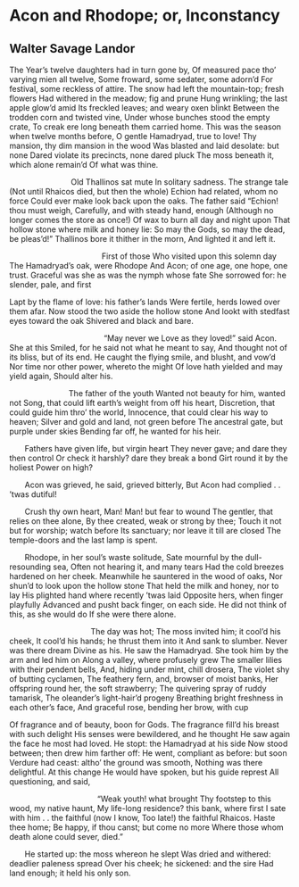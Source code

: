 # Acon and Rhodope; or, Inconstancy
## Walter Savage Landor
The Year’s twelve daughters had in turn gone by,
Of measured pace tho’ varying mien all twelve,
Some froward, some sedater, some adorn’d
For festival, some reckless of attire.
The snow had left the mountain-top; fresh flowers
Had withered in the meadow; fig and prune
Hung wrinkling; the last apple glow’d amid
Its freckled leaves; and weary oxen blinkt
Between the trodden corn and twisted vine,
Under whose bunches stood the empty crate,
To creak ere long beneath them carried home.
This was the season when twelve months before,
O gentle Hamadryad, true to love!
Thy mansion, thy dim mansion in the wood
Was blasted and laid desolate: but none
Dared violate its precincts, none dared pluck
The moss beneath it, which alone remain’d
Of what was thine.

                            Old Thallinos sat mute
In solitary sadness. The strange tale
(Not until Rhaicos died, but then the whole)
Echion had related, whom no force
Could ever make look back upon the oaks.
The father said “Echion! thou must weigh,
Carefully, and with steady hand, enough
(Although no longer comes the store as once!)
Of wax to burn all day and night upon
That hollow stone where milk and honey lie:
So may the Gods, so may the dead, be pleas’d!”
Thallinos bore it thither in the morn,
And lighted it and left it.

                                          First of those
Who visited upon this solemn day
The Hamadryad’s oak, were Rhodope
And Acon; of one age, one hope, one trust.
Graceful was she as was the nymph whose fate
She sorrowed for: he slender, pale, and first

Lapt by the flame of love: his father’s lands
Were fertile, herds lowed over them afar.
Now stood the two aside the hollow stone
And lookt with stedfast eyes toward the oak
Shivered and black and bare.

                                           “May never we
Love as they loved!” said Acon. She at this
Smiled, for he said not what he meant to say,
And thought not of its bliss, but of its end.
He caught the flying smile, and blusht, and vow’d
Nor time nor other power, whereto the might
Of love hath yielded and may yield again,
Should alter his.

                           The father of the youth
Wanted not beauty for him, wanted not
Song, that could lift earth’s weight from off his heart,
Discretion, that could guide him thro’ the world,
Innocence, that could clear his way to heaven;
Silver and gold and land, not green before
The ancestral gate, but purple under skies
Bending far off, he wanted for his heir.

       Fathers have given life, but virgin heart
They never gave; and dare they then control
Or check it harshly? dare they break a bond
Girt round it by the holiest Power on high?

       Acon was grieved, he said, grieved bitterly,
But Acon had complied . . ’twas dutiful!

       Crush thy own heart, Man! Man! but fear to wound
The gentler, that relies on thee alone,
By thee created, weak or strong by thee;
Touch it not but for worship; watch before
Its sanctuary; nor leave it till are closed
The temple-doors and the last lamp is spent.

       Rhodope, in her soul’s waste solitude,
Sate mournful by the dull-resounding sea,
Often not hearing it, and many tears
Had the cold breezes hardened on her cheek.
Meanwhile he sauntered in the wood of oaks,
Nor shun’d to look upon the hollow stone
That held the milk and honey, nor to lay
His plighted hand where recently ’twas laid
Opposite hers, when finger playfully
Advanced and pusht back finger, on each side.
He did not think of this, as she would do
If she were there alone.

                                     The day was hot;
The moss invited him; it cool’d his cheek,
It cool’d his hands; he thrust them into it
And sank to slumber. Never was there dream
Divine as his. He saw the Hamadryad.
She took him by the arm and led him on
Along a valley, where profusely grew
The smaller lilies with their pendent bells,
And, hiding under mint, chill drosera,
The violet shy of butting cyclamen,
The feathery fern, and, browser of moist banks,
Her offspring round her, the soft strawberry;
The quivering spray of ruddy tamarisk,
The oleander’s light-hair’d progeny
Breathing bright freshness in each other’s face,
And graceful rose, bending her brow, with cup

Of fragrance and of beauty, boon for Gods.
The fragrance fill’d his breast with such delight
His senses were bewildered, and he thought
He saw again the face he most had loved.
He stopt: the Hamadryad at his side
Now stood between; then drew him farther off:
He went, compliant as before: but soon
Verdure had ceast: altho’ the ground was smooth,
Nothing was there delightful. At this change
He would have spoken, but his guide represt
All questioning, and said,

                                        “Weak youth! what brought
Thy footstep to this wood, my native haunt,
My life-long residence? this bank, where first
I sate with him . . the faithful (now I know,
Too late!) the faithful Rhaicos. Haste thee home;
Be happy, if thou canst; but come no more
Where those whom death alone could sever, died.”

       He started up: the moss whereon he slept
Was dried and withered: deadlier paleness spread
Over his cheek; he sickened: and the sire
Had land enough; it held his only son.